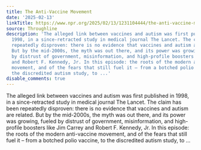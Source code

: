 ```yaml
---
title: The Anti-Vaccine Movement
date: '2025-02-13'
linkTitle: https://www.npr.org/2025/02/13/1231104444/the-anti-vaccine-movement
source: Throughline
description: 'The alleged link between vaccines and autism was first published in
  1998, in a since-retracted study in medical journal The Lancet. The claim has been
  repeatedly disproven: there is no evidence that vaccines and autism are related.
  But by the mid-2000s, the myth was out there, and its power was growing, fueled
  by distrust of government, misinformation, and high-profile boosters like Jim Carrey
  and Robert F. Kennedy, Jr. In this episode: the roots of the modern anti-vaccine
  movement, and of the fears that still fuel it – from a botched polio vaccine, to
  the discredited autism study, to ...'
disable_comments: true
---
```

The alleged link between vaccines and autism was first published in 1998, in a since-retracted study in medical journal The Lancet. The claim has been repeatedly disproven: there is no evidence that vaccines and autism are related. But by the mid-2000s, the myth was out there, and its power was growing, fueled by distrust of government, misinformation, and high-profile boosters like Jim Carrey and Robert F. Kennedy, Jr. In this episode: the roots of the modern anti-vaccine movement, and of the fears that still fuel it – from a botched polio vaccine, to the discredited autism study, to ...